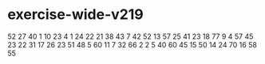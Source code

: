 # exercise-wide-v219
52
27
40
1
10
23
4
1
24
22
21
38
43
7
42
52
13
57
25
41
23
18
77
9
4
57
45
23
22
31
17
26
23
51
48
5
60
11
7
32
66
2
2
5
40
60
45
15
50
14
24
70
16
58
55
